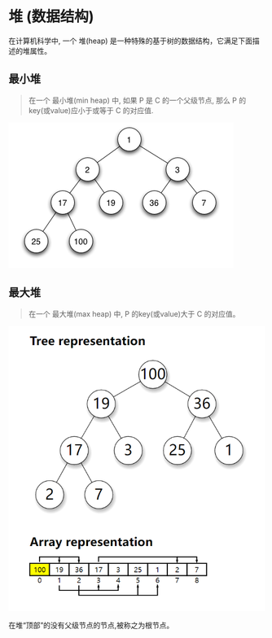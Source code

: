 # 堆 (数据结构)

在计算机科学中, 一个 堆(heap) 是一种特殊的基于树的数据结构，它满足下面描述的堆属性。

## 最小堆

> 在一个 最小堆(min heap) 中, 如果 P 是 C 的一个父级节点, 那么 P 的key(或value)应小于或等于 C 的对应值.

![](/.assets/img/2022-02-08-14-18-37.png)

## 最大堆

> 在一个 最大堆(max heap) 中, P 的key(或value)大于 C 的对应值。

![](/.assets/img/2022-02-08-14-27-41.png)

在堆“顶部”的没有父级节点的节点,被称之为根节点。

